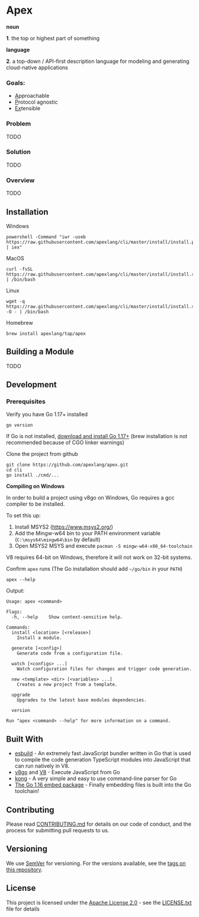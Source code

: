 # Apex

**noun**

__1__. the top or highest part of something

**language**

__2__. a top-down / API-first description language for modeling and generating cloud-native applications

### Goals:

* <ins>A</ins>pproachable
* <ins>P</ins>rotocol agnostic
* <ins>Ex</ins>tensible
 
### Problem
 
TODO
 
### Solution
 
TODO

### Overview

TODO

## Installation

Windows

```
powershell -Command "iwr -useb https://raw.githubusercontent.com/apexlang/cli/master/install/install.ps1 | iex"
```

MacOS

```
curl -fsSL https://raw.githubusercontent.com/apexlang/cli/master/install/install.sh | /bin/bash
```

Linux

```
wget -q https://raw.githubusercontent.com/apexlang/cli/master/install/install.sh -O - | /bin/bash
```

Homebrew

```
brew install apexlang/tap/apex
```

## Building a Module

TODO

## Development

### Prerequisites

Verify you have Go 1.17+ installed

```shell
go version
```

If Go is not installed, [download and install Go 1.17+](https://golang.org/dl/) (brew installation is not recommended because of CGO linker warnings)

Clone the project from github

```shell
git clone https://github.com/apexlang/apex.git
cd cli
go install ./cmd/...
```

**Compiling on Windows**

In order to build a project using v8go on Windows, Go requires a gcc compiler to be installed.

To set this up:
1. Install MSYS2 (https://www.msys2.org/)
2. Add the Mingw-w64 bin to your PATH environment variable (`C:\msys64\mingw64\bin` by default)
3. Open MSYS2 MSYS and execute `pacman -S mingw-w64-x86_64-toolchain`

V8 requires 64-bit on Windows, therefore it will not work on 32-bit systems. 

Confirm `apex` runs (The Go installation should add `~/go/bin` in your `PATH`)

```shell
apex --help
```

Output:

```
Usage: apex <command>

Flags:
  -h, --help    Show context-sensitive help.

Commands:
  install <location> [<release>]
    Install a module.

  generate [<config>]
    Generate code from a configuration file.

  watch [<configs> ...]
    Watch configuration files for changes and trigger code generation.

  new <template> <dir> [<variables> ...]
    Creates a new project from a template.

  upgrade
    Upgrades to the latest base modules dependencies.

  version

Run "apex <command> --help" for more information on a command.
```

## Built With

* [esbuild](https://esbuild.github.io/) - An extremely fast JavaScript bundler written in Go that is used to compile the code generation TypeScript modules into JavaScript that can run natively in V8.
* [v8go](https://github.com/rogchap/v8go) and [V8](https://v8.dev/) - Execute JavaScript from Go
* [kong](https://github.com/alecthomas/kong) - A very simple and easy to use command-line parser for Go
* [The Go 1.16 embed package](https://golang.org/pkg/embed/) - Finally embedding files is built into the Go toolchain!

## Contributing

Please read [CONTRIBUTING.md](https://github.com/apexlang/cli/blob/main/CONTRIBUTING.md) for details on our code of conduct, and the process for submitting pull requests to us.

## Versioning

We use [SemVer](http://semver.org/) for versioning. For the versions available, see the [tags on this repository](https://github.com/apexlang/cli/tags).

## License

This project is licensed under the [Apache License 2.0](https://choosealicense.com/licenses/apache-2.0/) - see the [LICENSE.txt](LICENSE.txt) file for details
